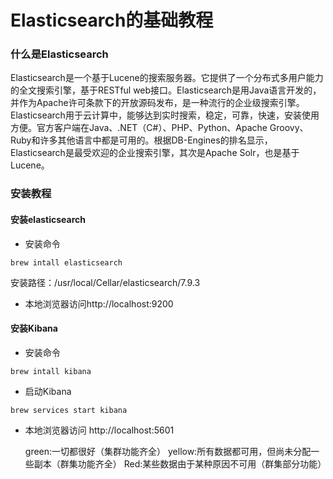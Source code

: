 # Elasticsearch的基础教程

### 什么是Elasticsearch
Elasticsearch是一个基于Lucene的搜索服务器。它提供了一个分布式多用户能力的全文搜索引擎，基于RESTful web接口。Elasticsearch是用Java语言开发的，并作为Apache许可条款下的开放源码发布，是一种流行的企业级搜索引擎。Elasticsearch用于云计算中，能够达到实时搜索，稳定，可靠，快速，安装使用方便。官方客户端在Java、.NET（C#）、PHP、Python、Apache Groovy、Ruby和许多其他语言中都是可用的。根据DB-Engines的排名显示，Elasticsearch是最受欢迎的企业搜索引擎，其次是Apache Solr，也是基于Lucene。

### 安装教程
#### 安装elasticsearch
- 安装命令
```
brew intall elasticsearch
```
安装路径：/usr/local/Cellar/elasticsearch/7.9.3
- 本地浏览器访问http://localhost:9200

#### 安装Kibana
- 安装命令
```
brew intall kibana
```
- 启动Kibana
```
brew services start kibana
```
- 本地浏览器访问
http://localhost:5601

    green:一切都很好（集群功能齐全）
    yellow:所有数据都可用，但尚未分配一些副本（群集功能齐全）
    Red:某些数据由于某种原因不可用（群集部分功能）
